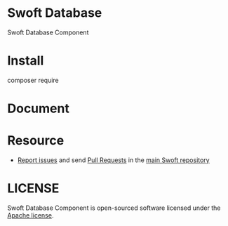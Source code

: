 # Swoft Database
Swoft Database Component

# Install
composer require
# Document

# Resource

- [Report issues](https://github.com/swoft-cloud/swoft-framework/issues) and send [Pull Requests](https://github.com/swoft-cloud/swoft-framework/pulls) in the [main Swoft repository](https://github.com/swoft-cloud/swoft-framework)

# LICENSE
Swoft Database Component is open-sourced software licensed under the [Apache license](LICENSE).
